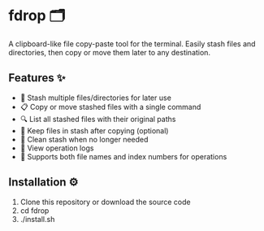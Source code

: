 # fdrop 🗂️

A clipboard-like file copy-paste tool for the terminal. Easily stash files and directories, then copy or move them later to any destination.

## Features ✨

- 📌 Stash multiple files/directories for later use
- 📋 Copy or move stashed files with a single command
- 🔍 List all stashed files with their original paths
- 📝 Keep files in stash after copying (optional)
- 🧹 Clean stash when no longer needed
- 📜 View operation logs
- 🔄 Supports both file names and index numbers for operations

## Installation ⚙️

1. Clone this repository or download the source code
2. cd fdrop
3. ./install.sh
